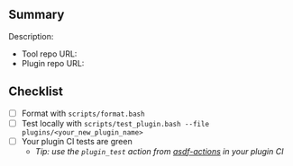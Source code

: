 ## Summary

Description:

- Tool repo URL:
- Plugin repo URL:

## Checklist

- [ ] Format with `scripts/format.bash`
- [ ] Test locally with `scripts/test_plugin.bash --file plugins/<your_new_plugin_name>`
- [ ] Your plugin CI tests are green
  - _Tip: use the `plugin_test` action from [asdf-actions](https://github.com/asdf-vm/actions) in your plugin CI_

<!-- Thank you for contributing to asdf-plugins! -->
